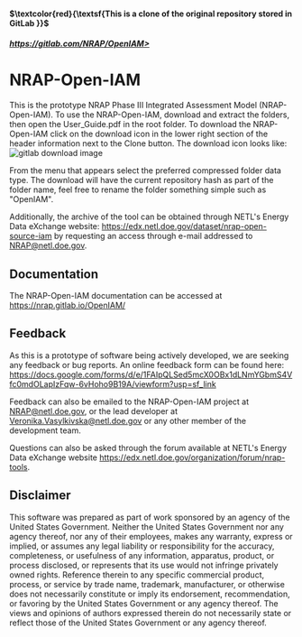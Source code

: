 #### $\textcolor{red}{\textsf{This is a clone of the original repository stored in GitLab }}$ 
##### https://gitlab.com/NRAP/OpenIAM>




NRAP-Open-IAM
=============
This is the prototype NRAP Phase III Integrated Assessment Model (NRAP-Open-IAM).
To use the NRAP-Open-IAM, download and extract the folders, then open
the User_Guide.pdf in the root folder.  To download the NRAP-Open-IAM click on
the download icon in the lower right section of the header information
next to the Clone button.
The download icon looks like: ![gitlab download image](https://gitlab.com/NRAP/OpenIAM/-/wikis/uploads/ec2d7d5cb2b0c45d5b61e69acccfc8cc/download_icon.PNG)

From the menu that appears select the preferred compressed folder
data type. The download will have the current repository hash as part of the
folder name, feel free to rename the folder something simple
such as "OpenIAM".

Additionally, the archive of the tool can be obtained through
NETL's Energy Data eXchange website: https://edx.netl.doe.gov/dataset/nrap-open-source-iam
by requesting an access through e-mail addressed to NRAP@netl.doe.gov.

Documentation
-------------
The NRAP-Open-IAM documentation can be accessed at https://nrap.gitlab.io/OpenIAM/

Feedback
---------
As this is a prototype of software being actively developed, we
are seeking any feedback or bug reports.  An online feedback form
can be found here: https://docs.google.com/forms/d/e/1FAIpQLSed5mcX0OBx1dLNmYGbmS4Vfc0mdOLapIzFqw-6vHoho9B19A/viewform?usp=sf_link

Feedback can also be emailed to the NRAP-Open-IAM project at NRAP@netl.doe.gov, or the lead developer
at Veronika.Vasylkivska@netl.doe.gov or any other
member of the development team.

Questions can also be asked through the forum available at NETL's Energy Data eXchange website
https://edx.netl.doe.gov/organization/forum/nrap-tools.

Disclaimer
-----------
This software was prepared as part of work sponsored by an agency
of the United States Government. Neither the United States Government
nor any agency thereof, nor any of their employees, makes any warranty,
express or implied, or assumes any legal liability or responsibility
for the accuracy, completeness, or usefulness of any information,
apparatus, product, or process disclosed, or represents that its use
would not infringe privately owned rights. Reference therein to any
specific commercial product, process, or service by trade name,
trademark, manufacturer, or otherwise does not necessarily constitute
or imply its endorsement, recommendation, or favoring by the United
States Government or any agency thereof. The views and opinions of
authors expressed therein do not necessarily state or reflect those
of the United States Government or any agency thereof.
